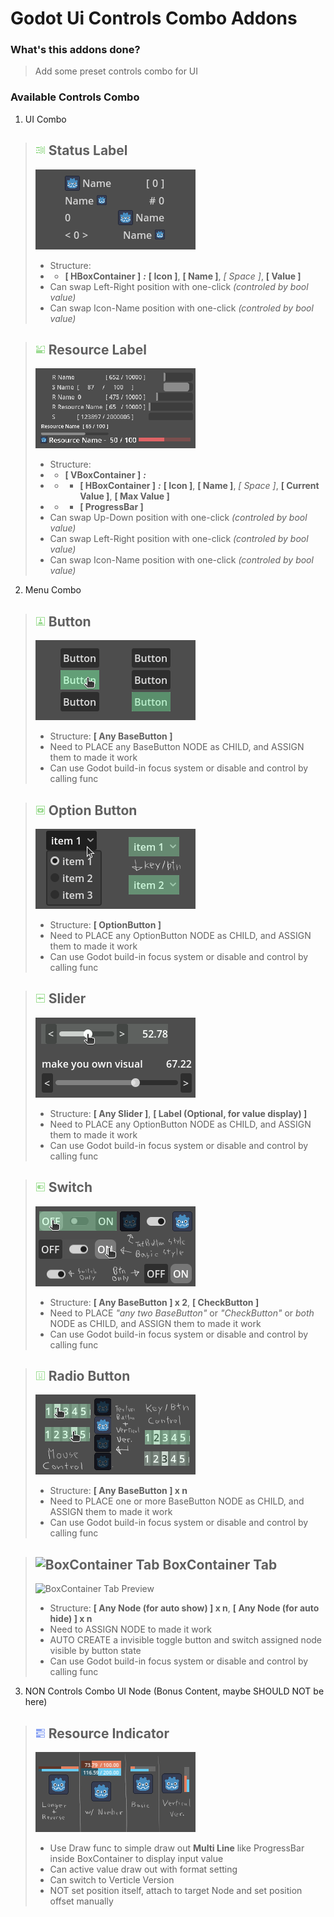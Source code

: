 # Godot Ui Controls Combo Addons

### What's this addons done?

> Add some preset controls combo for UI

### Available Controls Combo

1. UI Combo

> ## ![Status Label](addons/ui_controls_combo/icon/status_label.png) Status Label
>
> ![Status Label Preview](addons/ui_controls_combo/preview/status_label.png)
> 
> - Structure:
> - - **[ HBoxContainer ]** ***:*** **[ Icon ]**, **[ Name ]**, *[ Space ]*, **[ Value ]**
> - Can swap Left-Right position with one-click *(controled by bool value)*
> - Can swap Icon-Name position with one-click *(controled by bool value)*

> ## ![Resource Label](addons/ui_controls_combo/icon/resource_label.png) Resource Label
>
> ![Resource Label Preview](addons/ui_controls_combo/preview/resource_label.png)
> 
> - Structure:
> - - **[ VBoxContainer ]** ***:***
> - - - **[ HBoxContainer ]** ***:*** **[ Icon ]**, **[ Name ]**, *[ Space ]*, **[ Current Value ]**, **[ Max Value ]**
> - - - **[ ProgressBar ]**
> - Can swap Up-Down position with one-click *(controled by bool value)*
> - Can swap Left-Right position with one-click *(controled by bool value)*
> - Can swap Icon-Name position with one-click *(controled by bool value)*

2. Menu Combo

> ## ![Button](addons/ui_controls_combo/icon/button.png) Button
>
> ![Button Preview](addons/ui_controls_combo/preview/button.png)
> 
> - Structure: **[ Any BaseButton ]**
> - Need to PLACE any BaseButton NODE as CHILD, and ASSIGN them to made it work
> - Can use Godot build-in focus system or disable and control by calling func

> ## ![Option Button](addons/ui_controls_combo/icon/option_button.png) Option Button
>
> ![Option Button Preview](addons/ui_controls_combo/preview/option_button.png)
> 
> - Structure: **[ OptionButton ]**
> - Need to PLACE any OptionButton NODE as CHILD, and ASSIGN them to made it work
> - Can use Godot build-in focus system or disable and control by calling func

> ## ![Slider](addons/ui_controls_combo/icon/slider.png) Slider
>
> ![Slider Preview](addons/ui_controls_combo/preview/slider.png)
> 
> - Structure: **[ Any Slider ]**, **[ Label (Optional, for value display) ]**
> - Need to PLACE any OptionButton NODE as CHILD, and ASSIGN them to made it work
> - Can use Godot build-in focus system or disable and control by calling func

> ## ![Switch](addons/ui_controls_combo/icon/switch.png) Switch
>
> ![Switch Preview](addons/ui_controls_combo/preview/switch.png)
> 
> - Structure: **[ Any BaseButton ] x 2**, **[ CheckButton ]**
> - Need to PLACE *"any two BaseButton"* or *"CheckButton"* or *both* NODE as CHILD, and ASSIGN them to made it work
> - Can use Godot build-in focus system or disable and control by calling func

> ## ![Radio Button](addons/ui_controls_combo/icon/radio_button.png) Radio Button
>
> ![Radio Button Preview](addons/ui_controls_combo/preview/radio_button.png)
> 
> - Structure: **[ Any BaseButton ] x n**
> - Need to PLACE one or more BaseButton NODE as CHILD, and ASSIGN them to made it work
> - Can use Godot build-in focus system or disable and control by calling func

> ## ![BoxContainer Tab](addons/ui_controls_combo/icon/boxcontainer_tab.png) BoxContainer Tab
>
> ![BoxContainer Tab Preview](addons/ui_controls_combo/preview/boxcontainer_tab.png)
> 
> - Structure: **[ Any Node (for auto show) ] x n**, **[ Any Node (for auto hide) ] x n**
> - Need to ASSIGN NODE to made it work
> - AUTO CREATE a invisible toggle button and switch assigned node visible by button state
> - Can use Godot build-in focus system or disable and control by calling func

3. NON Controls Combo UI Node (Bonus Content, maybe SHOULD NOT be here)

> ## ![Resource Indicator](addons/ui_controls_combo/icon/resource_indicator.png) Resource Indicator
>
> ![Resource Indicator Preview](addons/ui_controls_combo/preview/resource_indicator.png)
> 
> - Use Draw func to simple draw out **Multi Line** like ProgressBar inside BoxContainer to display input value
> - Can active value draw out with format setting
> - Can switch to Verticle Version
> - NOT set position itself, attach to target Node and set position offset manually

